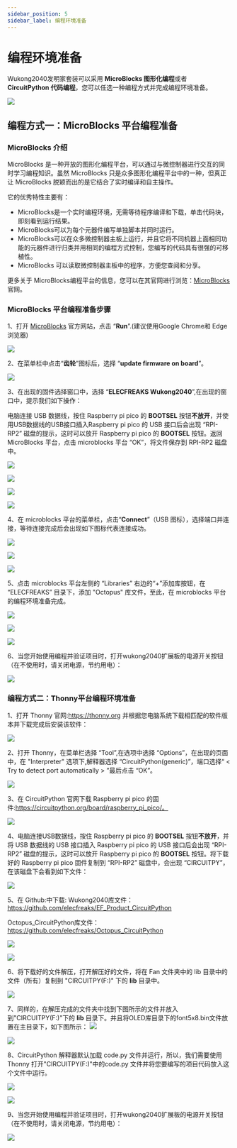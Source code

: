 ```yaml
---
sidebar_position: 5
sidebar_label: 编程环境准备
---
```


# 编程环境准备

Wukong2040发明家套装可以采用 **MicroBlocks 图形化编程**或者 **CircuitPython 代码编程**，您可以任选一种编程方式并完成编程环境准备。

![](./images/wukong2040-inventors-program-01.png)

## 编程方式一：MicroBlocks 平台编程准备

### MicroBlocks 介绍

MicroBlocks 是一种开放的图形化编程平台，可以通过与微控制器进行交互的同时学习编程知识。虽然 MicroBlocks 只是众多图形化编程平台中的一种，但真正让 MicroBlocks 脱颖而出的是它结合了实时编译和自主操作。

它的优秀特性主要有：

* MicroBlocks是一个实时编程环境，无需等待程序编译和下载，单击代码块，即刻看到运行结果。
* MicroBlocks可以为每个元器件编写单独脚本并同时运行。
* MicroBlocks可以在众多微控制器主板上运行，并且它将不同机器上面相同功能的元器件进行归类并用相同的编程方式控制，您编写的代码具有很强的可移植性。
* MicroBlocks 可以读取微控制器主板中的程序，方便您查阅和分享。

更多关于 MicroBlocks编程平台的信息，您可以在其官网进行浏览：[MicroBlocks](http://microblocks.fun/) 官网。

### MicroBlocks 平台编程准备步骤

1、打开 [MicroBlocks](http://microblocks.fun/) 官方网站，点击 “**Run**”.(建议使用Google Chrome和 Edge 浏览器)

![](.\images\wukong2040-inventors-program-02.png)

2、在菜单栏中点击“**齿轮**”图标后，选择 “**update firmware on board**”。

![](./images/wukong2040-inventors-program-03.png)

3、在出现的固件选择窗口中，选择 “**ELECFREAKS Wukong2040**”,在出现的窗口中，提示我们如下操作：

电脑连接 USB 数据线，按住 Raspberry pi pico 的 **BOOTSEL** 按钮**不放开**，并使用USB数据线的USB接口插入Raspberry pi pico 的 USB 接口后会出现 “RPI-RP2” 磁盘的提示，这时可以放开 Raspberry pi pico 的 **BOOTSEL** 按钮。返回 MicroBlocks 平台，点击 microblocks 平台 “OK”，将文件保存到 RPI-RP2 磁盘中。

![](./images/wukong2040-inventors-program-04.png)

![](./images/wukong2040-inventors-program-05.png)

![](./images/wukong2040-inventors-program-06.png)

![](./images/wukong2040-inventors-program-07.png)

4、在 microblocks 平台的菜单栏，点击“**Connect**”（USB 图标），选择端口并连接，等待连接完成后会出现如下图标代表连接成功。

![](./images/wukong2040-inventors-program-08.png)

![](./images/wukong2040-inventors-program-09.png)

![](./images/wukong2040-inventors-program-10.png)

5、点击 microblocks 平台左侧的 “Libraries” 右边的“+”添加库按钮，在 “ELECFREAKS” 目录下，添加 "Octopus" 库文件，至此，在 microblocks 平台的编程环境准备完成。

![](./images/wukong2040-inventors-program-11.png)

![](./images/wukong2040-inventors-program-12.png)

![](./images/wukong2040-inventors-program-13.png)

6、当您开始使用编程并验证项目时，打开wukong2040扩展板的电源开关按钮（在不使用时，请关闭电源，节约用电）：

![](./images/wukong2040-inventors-program-14.png)

### 编程方式二：Thonny平台编程环境准备

1、打开 Thonny 官网:https://thonny.org 并根据您电脑系统下载相匹配的软件版本并下载完成后安装该软件：

![](./images/wukong2040-inventors-program-15.png)

2、打开 Thonny，在菜单栏选择 “Tool”,在选项中选择 “Options”，在出现的页面中，在 "Interpreter" 选项下,解释器选择 “CircuitPython(generic)”，端口选择“ < Try to detect port automatically > ”最后点击 “OK”。

![](./images/wukong2040-inventors-program-16.png)

3、在 CircuitPython 官网下载 Raspberry pi pico 的固件:https://circuitpython.org/board/raspberry_pi_pico/。

![](./images/wukong2040-inventors-program-17.png)

4、电脑连接USB数据线，按住 Raspberry pi pico 的 **BOOTSEL** 按钮**不放开**，并将 USB 数据线的 USB 接口插入 Raspberry pi pico 的 USB 接口后会出现 “RPI-RP2” 磁盘的提示，这时可以放开 Raspberry pi pico 的 **BOOTSEL** 按钮。将下载好的 Raspberry pi pico 固件复制到 “RPI-RP2” 磁盘中，会出现 “CIRCUITPY”，在该磁盘下会看到如下文件：

![](./images/wukong2040-inventors-program-18.png)

5、在 Github:中下载:
Wukong2040库文件：https://github.com/elecfreaks/EF_Product_CircuitPython

Octopus_CircuitPython库文件：https://github.com/elecfreaks/Octopus_CircuitPython

![](./images/wukong2040-inventors-program-19.png)

![](./images/wukong2040-inventors-program-20.png)

6、将下载好的文件解压，打开解压好的文件，将在 Fan 文件夹中的 lib 目录中的文件（所有）复制到 "CIRCUITPY(F:)" 下的 **lib** 目录中。

![](./images/wukong2040-inventors-program-21.png)

7、同样的，在解压完成的文件夹中找到下图所示的文件并放入到"CIRCUITPY(F:)"下的 **lib** 目录下。并且将OLED库目录下的font5x8.bin文件放置在主目录下，如下图所示：
![](./images/wukong2040-inventors-program-22.png)

![](./images/wukong2040-inventors-program-222.png)

8、CircuitPython 解释器默认加载 code.py 文件并运行，所以，我们需要使用 Thonny 打开"CIRCUITPY(F:)"中的code.py 文件并将您要编写的项目代码放入这个文件中运行。

![](./images/wukong2040-inventors-program-23.png)

![](./images/wukong2040-inventors-program-24.png)

9、当您开始使用编程并验证项目时，打开wukong2040扩展板的电源开关按钮（在不使用时，请关闭电源，节约用电）：

![](./images/wukong2040-inventors-program-14.png)
